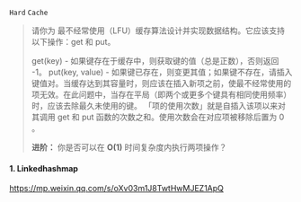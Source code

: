 `Hard`  `Cache`

> 请你为 最不经常使用（LFU）缓存算法设计并实现数据结构。它应该支持以下操作：get 和 put。
>
> get(key) - 如果键存在于缓存中，则获取键的值（总是正数），否则返回 -1。
> put(key, value) - 如果键已存在，则变更其值；如果键不存在，请插入键值对。当缓存达到其容量时，则应该在插入新项之前，使最不经常使用的项无效。在此问题中，当存在平局（即两个或更多个键具有相同使用频率）时，应该去除最久未使用的键。
> 「项的使用次数」就是自插入该项以来对其调用 get 和 put 函数的次数之和。使用次数会在对应项被移除后置为 0 。
>
> **进阶：**
> 你是否可以在 **O(1)** 时间复杂度内执行两项操作？

#### 1.  Linkedhashmap

https://mp.weixin.qq.com/s/oXv03m1J8TwtHwMJEZ1ApQ

```python

```

